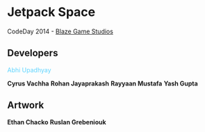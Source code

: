 Jetpack Space
=============

CodeDay 2014 - [Blaze Game Studios](http://blazegamestudios.com)

Developers
-------------

<p style="color:#61D5FF;">Abhi Upadhyay</p>
<b>Cyrus Vachha</b>
<b>Rohan Jayaprakash</b>
<b>Rayyaan Mustafa</b>
<b>Yash Gupta</b>


Artwork
-------------

<b>Ethan Chacko</b>
<b>Ruslan Grebeniouk</b>
